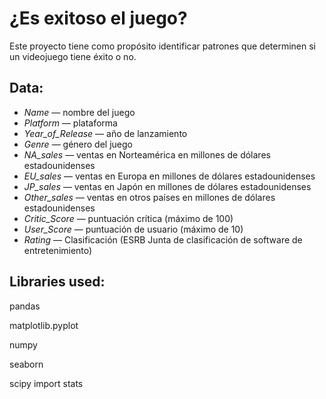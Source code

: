 # ¿Es exitoso el juego?
Este proyecto tiene como propósito identificar patrones que determinen si un videojuego tiene éxito o no.

## Data:

- *Name* — nombre del juego
- *Platform* — plataforma
- *Year_of_Release* — año de lanzamiento
- *Genre* — género del juego
- *NA_sales* — ventas en Norteamérica en millones de dólares estadounidenses
- *EU_sales* — ventas en Europa en millones de dólares estadounidenses
- *JP_sales* — ventas en Japón en millones de dólares estadounidenses
- *Other_sales* — ventas en otros países en millones de dólares estadounidenses
- *Critic_Score* — puntuación crítica (máximo de 100)
- *User_Score* — puntuación de usuario (máximo de 10)
- *Rating* — Clasificación (ESRB Junta de clasificación de software de entretenimiento)

## Libraries used:

pandas 

matplotlib.pyplot

numpy 

seaborn 

scipy import stats 
